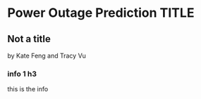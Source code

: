 # Power Outage Prediction TITLE

## Not a title

by Kate Feng and Tracy Vu

### info 1 h3

this is the info

